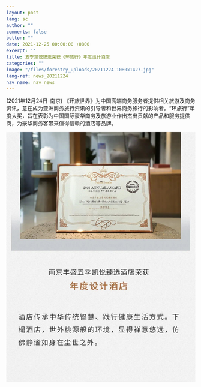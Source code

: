 ```yaml
---
layout: post
lang: sc
author: ""
comments: false
button: ""
date: 2021-12-25 00:00:00 +0800
excerpt: ''
title: 五季凯悦臻选荣获《环旅行》年度设计酒店
categories: ""
image: "/files/forestry_uploads/20211224-1080x1427.jpg"
lang-ref: news_20211224
nav_name: nav_news
---
```


(2021年12月24日-南京) 《环旅世界》为中国高端商务服务者提供相关旅游及商务资讯，意在成为亚洲商务旅行资讯的引导者和世界商务旅行的影响者。“环旅行”年度大奖，旨在表彰为中国国际豪华商务及旅游业作出杰出贡献的产品和服务提供商，为豪华商务客带来值得信赖的酒店等品牌。

![](/files/forestry_uploads/20211224-1080x1427.jpg)
